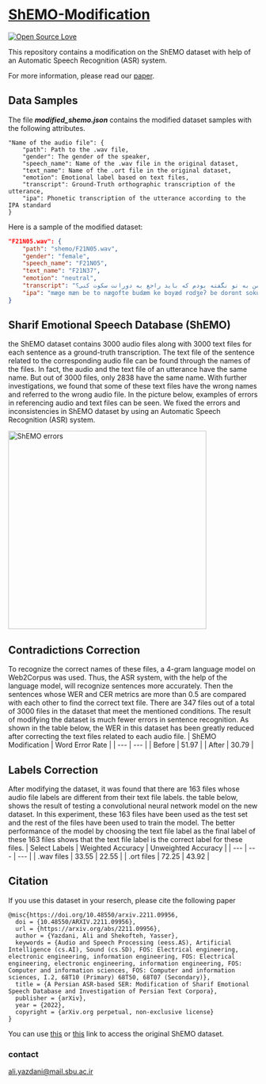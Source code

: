 # [ShEMO-Modification](https://arxiv.org/abs/2211.09956)
[![Open Source Love](https://badges.frapsoft.com/os/v1/open-source.png?v=103)](https://github.com/ellerbrock/open-source-badges/)

This repository contains a modification on the ShEMO dataset with help of an Automatic Speech Recognition (ASR) system.

For more information, please read our [paper](https://arxiv.org/pdf/2211.09956).

## Data Samples
The file ***modified_shemo.json*** contains the modified dataset samples with the following attributes.
```
"Name of the audio file": {
    "path": Path to the .wav file,
    "gender": The gender of the speaker,
    "speech_name": Name of the .wav file in the original dataset,
    "text_name": Name of the .ort file in the original dataset,
    "emotion": Emotional label based on text files,
    "transcript": Ground-Truth orthographic transcription of the utterance,
    "ipa": Phonetic transcription of the utterance according to the IPA standard
}
```
Here is a sample of the modified dataset:
```json
"F21N05.wav": {
    "path": "shemo/F21N05.wav",
    "gender": "female",
    "speech_name": "F21N05",
    "text_name": "F21N37",
    "emotion": "neutral",
    "transcript": "مگه من به تو نگفته بودم که باید راجع به دورانت سکوت کنی؟",
    "ipa": "mӕge mæn be to nægofte budӕm ke bɑyæd rɑdʒeʔ be dorɑnt sokut koni"
}
```

## Sharif Emotional Speech Database (ShEMO)
the ShEMO dataset contains 3000 audio files along with 3000 text files for each sentence as a ground-truth transcription. The text file of the sentence related to the corresponding audio file can be found through the names of the files. In fact, the audio and the text file of an utterance have the same name. But out of 3000 files, only 2838 have the same name. With further investigations, we found that some of these text files have the wrong names and referred to the wrong audio file. In the picture below, examples of errors in referencing audio and text files can be seen. We fixed the errors and inconsistencies in ShEMO dataset by using an Automatic Speech Recognition (ASR) system.

<img src="https://user-images.githubusercontent.com/55990659/200169946-fb1d0af5-186a-4742-b5a1-f282aa861e44.PNG" alt="ShEMO errors" width="400"/>

## Contradictions Correction
To recognize the correct names of these files, a 4-gram language model on Web2Corpus was used. Thus, the ASR system, with the help of the language model, will recognize sentences more accurately. Then the sentences whose WER and CER metrics are more than 0.5 are compared with each other to find the correct text file. There are 347 files out of a total of 3000 files in the dataset that meet the mentioned conditions. The result of modifying the dataset is much fewer errors in sentence recognition. As shown in the table below, the WER in this dataset has been greatly reduced after correcting the text files related to each audio file.
| ShEMO Modification | Word Error Rate |
| --- | --- |
| Before | 51.97 |
| After | 30.79 |

## Labels Correction
After modifying the dataset, it was found that there are 163 files whose audio file labels are different from their text file labels. the table below, shows the result of testing a convolutional neural network model on the new dataset. In this experiment, these 163 files have been used as the test set and the rest of the files have been used to train the model. The better performance of the model by choosing the text file label as the final label of these 163 files shows that the text file label is the correct label for these files.
| Select Labels | Weighted Accuracy | Unweighted Accuracy |
| --- | --- | --- |
| .wav files | 33.55 | 22.55 |
| .ort files | 72.25 | 43.92 |

## Citation
If you use this dataset in your reserch, please cite the following paper
```
@misc{https://doi.org/10.48550/arxiv.2211.09956,
  doi = {10.48550/ARXIV.2211.09956},
  url = {https://arxiv.org/abs/2211.09956},
  author = {Yazdani, Ali and Shekofteh, Yasser},
  keywords = {Audio and Speech Processing (eess.AS), Artificial Intelligence (cs.AI), Sound (cs.SD), FOS: Electrical engineering, electronic engineering, information engineering, FOS: Electrical engineering, electronic engineering, information engineering, FOS: Computer and information sciences, FOS: Computer and information sciences, I.2, 68T10 (Primary) 68T50, 68T07 (Secondary)},
  title = {A Persian ASR-based SER: Modification of Sharif Emotional Speech Database and Investigation of Persian Text Corpora},
  publisher = {arXiv},
  year = {2022},
  copyright = {arXiv.org perpetual, non-exclusive license}
}
```

You can use [this](https://github.com/pariajm/sharif-emotional-speech-dataset) or [this](https://github.com/mansourehk/ShEMO) link to access the original ShEMO dataset.

### contact
ali.yazdani@mail.sbu.ac.ir
